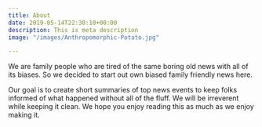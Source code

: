 ```yaml
---
title: About
date: 2019-05-14T22:30:10+00:00
description: This is meta description
image: "/images/Anthropomorphic-Potato.jpg"

---
```

We are family people who are tired of the same boring old news with all of its biases.  So we decided to start out own biased family friendly news here.

Our goal is to create short summaries of top news events to keep folks informed of what happened without all of the fluff.  We will be irreverent while keeping it clean.  We hope you enjoy reading this as much as we enjoy making it.